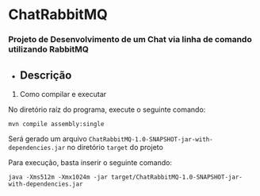 # ChatRabbitMQ

### Projeto de Desenvolvimento de um Chat via linha de comando utilizando RabbitMQ

- ## Descrição

1. Como compilar e executar

No diretório raíz do programa, execute o seguinte comando:

```
mvn compile assembly:single
```

Será gerado um arquivo `ChatRabbitMQ-1.0-SNAPSHOT-jar-with-dependencies.jar` no diretório `target` do projeto

Para execução, basta inserir o seguinte comando:

```
java -Xms512m -Xmx1024m -jar target/ChatRabbitMQ-1.0-SNAPSHOT-jar-with-dependencies.jar
```
